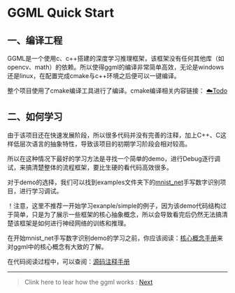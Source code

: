 # GGML Quick Start

## 一、编译工程

GGML是一个使用c、c++搭建的深度学习推理框架，该框架没有任何其他库（如opencv、math）的依赖。所以使得ggml的编译非常简单高效，无论是windows还是linux，在配置完成cmake与c++环境之后便可以一键编译。

整个项目使用了cmake编译工具进行了编译。cmake编译相关内容链接： [☁️Todo](.)


## 二、如何学习

由于该项目还在快速发展阶段，所以很多代码并没有完善的注释，加上C++、C这样低层次语言的抽象特性，导致该项目的初期学习阶段会相对较高。

所以在这种情况下最好的学习方法是寻找一个简单的demo，进行Debug逐行调试，来搞清楚整体的流程框架，要比生硬的看代码高效很多。

对于demo的选择，我们可以找到examples文件夹下的[mnist_net](https://github.com/ggerganov/ggml/tree/18703ad600cc68dbdb04d57434c876989a841d12/examples/mnist)手写数字识别项目，进行学习调试。

！注意，这里不推荐一开始学习exanple/simple的例子，因为该demo代码结构过于简单，只是为了展示一些框架的核心抽象概念，所以会导致看完后仍然无法搞清楚该框架是如何进行神经网络的训练和推理。



在开始mnist_net手写数字识别demo的学习之前，你应该阅读：[核心概念手册](GGML_Guide.md)来对ggml中的核心概念有大致的了解。

在代码阅读过程中，可以查阅：[源码注释手册](./GGML_man/README.md)

---
> Clink here to lear how the ggml works : [Next](./GGML_Guide.md) 
